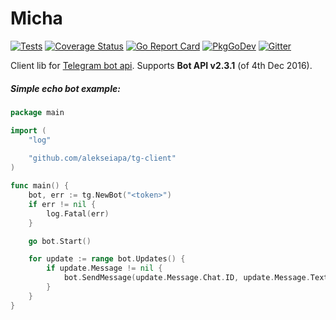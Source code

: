 # Micha

[![Tests](https://github.com/alekseiapa/tg-client/workflows/Tests/badge.svg)](https://github.com/alekseiapa/tg-client/actions)
[![Coverage Status](https://coveralls.io/repos/github/onrik/micha/badge.svg?branch=master)](https://coveralls.io/github/onrik/micha?branch=master)
[![Go Report Card](https://goreportcard.com/badge/github.com/alekseiapa/tg-client)](https://goreportcard.com/report/github.com/alekseiapa/tg-client)
[![PkgGoDev](https://pkg.go.dev/badge/github.com/alekseiapa/tg-client)](https://pkg.go.dev/github.com/alekseiapa/tg-client)
[![Gitter](https://badges.gitter.im/onrik/micha.svg)](https://gitter.im/onrik/micha)

Client lib for [Telegram bot api](https://core.telegram.org/bots/api). Supports **Bot API v2.3.1** (of 4th Dec 2016).

##### Simple echo bot example:
```go
package main

import (
    "log"
	
    "github.com/alekseiapa/tg-client"
)

func main() {
    bot, err := tg.NewBot("<token>")
    if err != nil {
        log.Fatal(err)
    }

    go bot.Start()

    for update := range bot.Updates() {
        if update.Message != nil {
            bot.SendMessage(update.Message.Chat.ID, update.Message.Text, nil)
        }
    }
}

```
